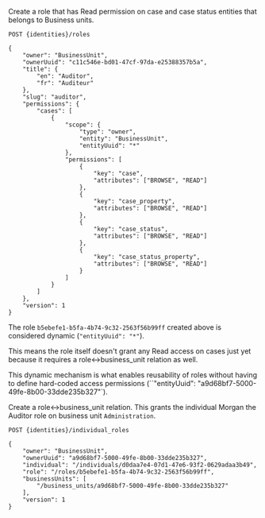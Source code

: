 Create a role that has Read permission on case and case status entities that belongs to Business units.

`POST {identities}/roles`

```
{
	"owner": "BusinessUnit",
	"ownerUuid": "c11c546e-bd01-47cf-97da-e25388357b5a",
	"title": {
		"en": "Auditor",
		"fr": "Auditeur"
	},
	"slug": "auditor",
	"permissions": {
		"cases": [
			{
				"scope": {
					"type": "owner",
					"entity": "BusinessUnit",
					"entityUuid": "*"
				},
				"permissions": [
					{
						"key": "case",
						"attributes": ["BROWSE", "READ"]
					},
					{
						"key": "case_property",
						"attributes": ["BROWSE", "READ"]
					},
					{
						"key": "case_status",
						"attributes": ["BROWSE", "READ"]
					},
					{
						"key": "case_status_property",
						"attributes": ["BROWSE", "READ"]
					}
				]
			}
		]
	},
	"version": 1
}
```

The role `b5ebefe1-b5fa-4b74-9c32-2563f56b99ff` created above is considered dynamic (`"entityUuid": "*"`).

This means the role itself doesn't grant any Read access on cases just yet because it requires a role<->business_unit relation as well.

This dynamic mechanism is what enables reusability of roles without having to define hard-coded access permissions (``"entityUuid": "a9d68bf7-5000-49fe-8b00-33dde235b327"`).

Create a role<->business_unit relation. This grants the individual Morgan the Auditor role on business unit `Administration`.

`POST {identities}/individual_roles`

```
{
	"owner": "BusinessUnit",
	"ownerUuid": "a9d68bf7-5000-49fe-8b00-33dde235b327",
	"individual": "/individuals/d0daa7e4-07d1-47e6-93f2-0629adaa3b49",
	"role": "/roles/b5ebefe1-b5fa-4b74-9c32-2563f56b99ff",
	"businessUnits": [
		"/business_units/a9d68bf7-5000-49fe-8b00-33dde235b327"
	],
	"version": 1
}
```
